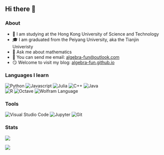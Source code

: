 ## Hi there 👋

### About

- 🏫 I am studying at the Hong Kong University of Science and Technology
- 🎓 I am graduated from the Peiyang University, aka the Tianjin Univeristy
- 💬 Ask me about mathematics
- 📧 You can send me email: algebra-fun@outlook.com
- 😏 Welcome to visit my blog: [algebra-fun.github.io](https://algebra-fun.github.io)

### Languages I learn

<p>
	<img alt="Python" src="https://img.shields.io/badge/python-%2314354C.svg?style=for-the-badge&logo=python&logoColor=white"/>
	<img alt="Javascript" src="https://img.shields.io/badge/Javascript-e2470f?style=for-the-badge&logo=Javascript&logoColor=white" />
	<img alt="Julia" src="https://img.shields.io/badge/Julia-9558B2?style=for-the-badge&logo=julia&logoColor=white"/>
	<img alt="C++" src="https://img.shields.io/badge/c++-%2300599C.svg?style=for-the-badge&logo=c%2B%2B&logoColor=white"/>
    	<img alt="Java" src="https://img.shields.io/badge/java-%23ED8B00.svg?style=for-the-badge&logo=java&logoColor=white"/>
	<br/>
    	<img alt="R" src="https://img.shields.io/badge/r-%23276DC3.svg?style=for-the-badge&logo=r&logoColor=white"/>
	<img alt="Octave" src="https://img.shields.io/badge/Octave-0790C0?style=for-the-badge&logo=Octave&logoColor=white"/>
	<img alt="Wolfram Language" src="https://img.shields.io/badge/Wolfram%20Language-DD1100?style=for-the-badge&logo=Wolfram%20Language&logoColor=white"/>
</p>

### Tools

<p>
  	<img alt="Visual Studio Code" src="https://img.shields.io/badge/-Visual Studio Code-007ACC?style=for-the-badge&logo=Visual%20Studio%20Code&logoColor=white" />
  	<img alt="Jupyter" src="https://img.shields.io/badge/Jupyter-%23F37626.svg?style=for-the-badge&logo=Jupyter&logoColor=white" />
	<img alt="Git" src="https://img.shields.io/badge/-Git-F05032?style=for-the-badge&logo=Git&logoColor=white" />
</p>

### Stats

![](https://github-readme-stats.vercel.app/api?username=algebra-fun&count_private=true&show_icons=true)

![](https://github-readme-stats.vercel.app/api/top-langs/?username=algebra-fun&layout=compact&hide=jupyter%20notebook,less,html,mathematica,css&langs_count=10)



